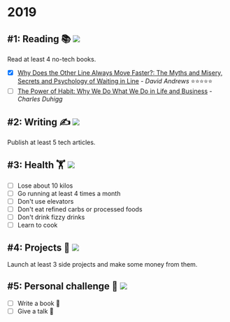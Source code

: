# 2019
## #1: Reading 📚 ![](https://img.shields.io/badge/progress-25%25-red.svg)
Read at least 4 no-tech books.

- [x] [Why Does the Other Line Always Move Faster?: The Myths and Misery, Secrets and Psychology of Waiting in Line](https://www.goodreads.com/book/show/24693020-why-does-the-other-line-always-move-faster) - *David Andrews* ⭐⭐⭐⭐⭐
- [ ] [The Power of Habit: Why We Do What We Do in Life and Business](https://www.goodreads.com/book/show/12609433-the-power-of-habit) - *Charles Duhigg*

## #2: Writing ✍️ ![](https://img.shields.io/badge/progress-0%25-red.svg)
Publish at least 5 tech articles.

## #3: Health 🏋️‍ ![](https://img.shields.io/badge/progress-0%25-red.svg)

- [ ] Lose about 10 kilos
- [ ] Go running at least 4 times a month
- [ ] Don't use elevators
- [ ] Don't eat refined carbs or processed foods
- [ ] Don't drink fizzy drinks
- [ ] Learn to cook

## #4: Projects 🧟 ![](https://img.shields.io/badge/progress-0%25-red.svg)
Launch at least 3 side projects and make some money from them.

## #5: Personal challenge 🙈 ![](https://img.shields.io/badge/progress-0%25-red.svg)

- [ ] Write a book 💊
- [ ] Give a talk 💊
